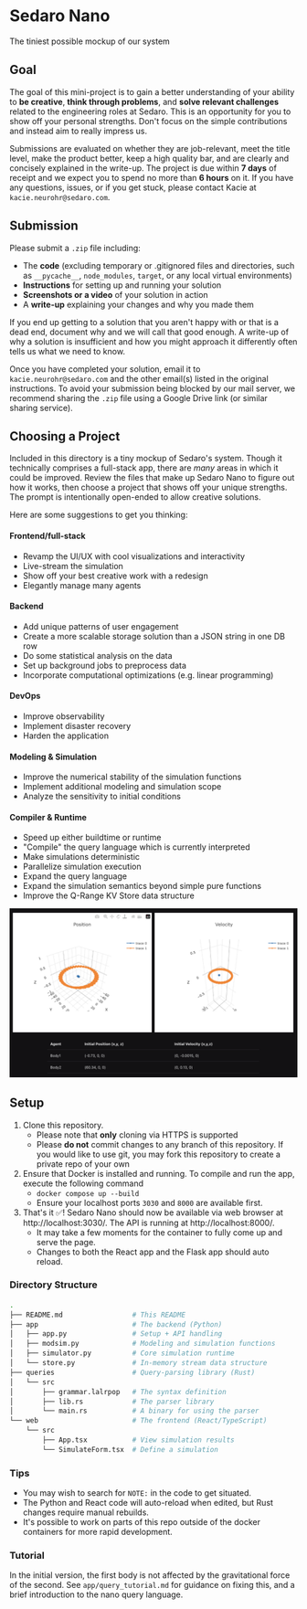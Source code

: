 # Sedaro Nano
The tiniest possible mockup of our system

## Goal
The goal of this mini-project is to gain a better understanding of your ability to **be creative**, **think through problems**, and **solve relevant challenges** related to the engineering roles at Sedaro. This is an opportunity for you to show off your personal strengths. Don't focus on the simple contributions and instead aim to really impress us.

Submissions are evaluated on whether they are job-relevant, meet the title level, make the product better, keep a high quality bar, and are clearly and concisely explained in the write-up. The project is due within **7 days** of receipt and we expect you to spend no more than **6 hours** on it. If you have any questions, issues, or if you get stuck, please contact Kacie at `kacie.neurohr@sedaro.com`.

## Submission
Please submit a `.zip` file including:
- The **code** (excluding temporary or .gitignored files and directories, such as `__pycache__`, `node_modules`, `target`, or any local virtual environments)
- **Instructions** for setting up and running your solution
- **Screenshots or a video** of your solution in action
- A **write-up** explaining your changes and why you made them

If you end up getting to a solution that you aren't happy with or that is a dead end, document why and we will call that good enough. A write-up of why a solution is insufficient and how you might approach it differently often tells us what we need to know.

Once you have completed your solution, email it to `kacie.neurohr@sedaro.com` and the other email(s) listed in the original instructions. To avoid your submission being blocked by our mail server, we recommend sharing the `.zip` file using a Google Drive link (or similar sharing service).

## Choosing a Project
Included in this directory is a tiny mockup of Sedaro's system. Though it technically comprises a full-stack app, there are _many_ areas in which it could be improved. Review the files that make up Sedaro Nano to figure out how it works, then choose a project that shows off your unique strengths. The prompt is intentionally open-ended to allow creative solutions.

Here are some suggestions to get you thinking:

#### Frontend/full-stack
- Revamp the UI/UX with cool visualizations and interactivity
- Live-stream the simulation
- Show off your best creative work with a redesign
- Elegantly manage many agents

#### Backend
- Add unique patterns of user engagement
- Create a more scalable storage solution than a JSON string in one DB row
- Do some statistical analysis on the data
- Set up background jobs to preprocess data
- Incorporate computational optimizations (e.g. linear programming)

#### DevOps
- Improve observability
- Implement disaster recovery
- Harden the application

#### Modeling & Simulation
- Improve the numerical stability of the simulation functions
- Implement additional modeling and simulation scope
- Analyze the sensitivity to initial conditions

#### Compiler & Runtime
- Speed up either buildtime or runtime
- "Compile" the query language which is currently interpreted
- Make simulations deterministic
- Parallelize simulation execution
- Expand the query language
- Expand the simulation semantics beyond simple pure functions
- Improve the Q-Range KV Store data structure

![](./files/screenshot2.png)

## Setup
1. Clone this repository.
   - Please note that **only** cloning via HTTPS is supported
   - Please **do not** commit changes to any branch of this repository. If you would like to use git, you may fork this repository to create a private repo of your own
2. Ensure that Docker is installed and running. To compile and run the app, execute the following command
   - `docker compose up --build`
   - Ensure your localhost ports `3030` and `8000` are available first.
3. That's it ✅! Sedaro Nano should now be available via web browser at http://localhost:3030/. The API is running at http://localhost:8000/.
   - It may take a few moments for the container to fully come up and serve the page.
   - Changes to both the React app and the Flask app should auto reload.

### Directory Structure
```sh
.
├── README.md                 # This README
├── app                       # The backend (Python)
│   ├── app.py                # Setup + API handling
│   ├── modsim.py             # Modeling and simulation functions
│   ├── simulator.py          # Core simulation runtime
│   └── store.py              # In-memory stream data structure
├── queries                   # Query-parsing library (Rust)
│   └── src
│       ├── grammar.lalrpop   # The syntax definition
│       ├── lib.rs            # The parser library
│       └── main.rs           # A binary for using the parser
└── web                       # The frontend (React/TypeScript)
    └── src
        ├── App.tsx           # View simulation results
        └── SimulateForm.tsx  # Define a simulation
```

### Tips
- You may wish to search for `NOTE:` in the code to get situated.
- The Python and React code will auto-reload when edited, but Rust changes require manual rebuilds.
- It's possible to work on parts of this repo outside of the docker containers for more rapid development.

### Tutorial
In the initial version, the first body is not affected by the gravitational force of the second. See `app/query_tutorial.md` for guidance on fixing this, and a brief introduction to the nano query language.
